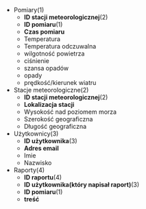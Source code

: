 - Pomiary(1)
  - **ID stacji meteorologicznej**(2)
  - **ID pomiaru**(1)
  - **Czas pomiaru**
  - Temperatura
  - Temperatura odczuwalna
  - wilgotność powietrza
  - ciśnienie
  - szansa opadów
  - opady
  - prędkość/kierunek wiatru
- Stacje meteorologiczne(2)
  - **ID stacji meteorologicznej**(2)
  - **Lokalizacja stacji**
  - Wysokość nad poziomem morza
  - Szerokość geograficzna
  - Długość geograficzna
- Użytkownicy(3)
  - **ID użytkownika**(3)
  - **Adres email**
  - Imie
  - Nazwisko
- Raporty(4)
  - **ID raportu**(4)
  - **ID użytkownika(który napisał raport)**(3)
  - **ID pomiaru**(1)
  - **treść**
